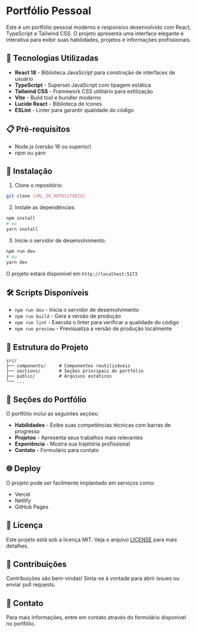# Portfólio Pessoal

Este é um portfólio pessoal moderno e responsivo desenvolvido com React, TypeScript e Tailwind CSS. O projeto apresenta uma interface elegante e interativa para exibir suas habilidades, projetos e informações profissionais.

## 🚀 Tecnologias Utilizadas

- **React 18** - Biblioteca JavaScript para construção de interfaces de usuário
- **TypeScript** - Superset JavaScript com tipagem estática
- **Tailwind CSS** - Framework CSS utilitário para estilização
- **Vite** - Build tool e bundler moderno
- **Lucide React** - Biblioteca de ícones
- **ESLint** - Linter para garantir qualidade do código

## 📋 Pré-requisitos

- Node.js (versão 16 ou superior)
- npm ou yarn

## 🔧 Instalação

1. Clone o repositório:
```bash
git clone [URL_DO_REPOSITÓRIO]
```

2. Instale as dependências:
```bash
npm install
# ou
yarn install
```

3. Inicie o servidor de desenvolvimento:
```bash
npm run dev
# ou
yarn dev
```

O projeto estará disponível em `http://localhost:5173`

## 🛠️ Scripts Disponíveis

- `npm run dev` - Inicia o servidor de desenvolvimento
- `npm run build` - Gera a versão de produção
- `npm run lint` - Executa o linter para verificar a qualidade do código
- `npm run preview` - Previsualiza a versão de produção localmente

## 📁 Estrutura do Projeto

```
src/
├── components/     # Componentes reutilizáveis
├── sections/       # Seções principais do portfólio
├── public/         # Arquivos estáticos
└── ...
```

## 🎨 Seções do Portfólio

O portfólio inclui as seguintes seções:

- **Habilidades** - Exibe suas competências técnicas com barras de progresso
- **Projetos** - Apresenta seus trabalhos mais relevantes
- **Experiência** - Mostra sua trajetória profissional
- **Contato** - Formulário para contato

## 🌐 Deploy

O projeto pode ser facilmente implantado em serviços como:
- Vercel
- Netlify
- GitHub Pages

## 📝 Licença

Este projeto está sob a licença MIT. Veja o arquivo [LICENSE](LICENSE) para mais detalhes.

## 🤝 Contribuições

Contribuições são bem-vindas! Sinta-se à vontade para abrir issues ou enviar pull requests.

## 📧 Contato

Para mais informações, entre em contato através do formulário disponível no portfólio.

